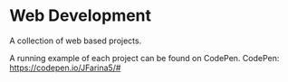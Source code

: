 # Web Development
A collection of web based projects.

A running example of each project can be found on CodePen.
CodePen: https://codepen.io/JFarina5/#
